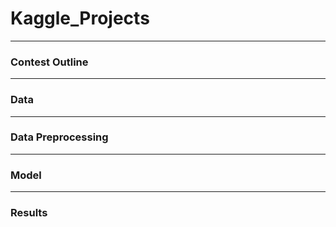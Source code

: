 # Kaggle_Projects
* * *
### Contest Outline

* * *
### Data

* * *

### Data Preprocessing

* * *

### Model 

* * *
### Results
